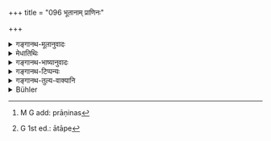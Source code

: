 +++
title = "096 भूतानाम् प्राणिनः"

+++

<details><summary>गङ्गानथ-मूलानुवादः</summary>

Among beings, aminated ones are regarded as foremost; among aminated ones, those that subsist by reason: among rational beings men are foremost; and among men, Brāhmaṇas. (96).


devān bhāvayatānena te devā bhāvayantu vaḥ | 
parasparaṃ bhāvayantaḥ śreyaḥ param avāpsyatha || 3.11 ||
</details>

<details><summary>मेधातिथिः</summary>

पृथिव्यां ये भावाः स्थावरा वृक्षादयो जङ्गमाः कृमिकीटादयस् ते **भूत**शब्देनोच्यन्ते । तेषां ये **प्राणिन** आहारविहारादिचेष्टासमर्थास् ते **श्रेष्ठाः**[^१४३] । ते हि पटुतरं सुखम् अनुभवन्ति । तेषां ये **बुद्ध्या जीवन्ति** हिताहिते विचिन्वन्ति श्वशृगालादयः, ते हि घर्मेणोपतप्ताः छायाम् उपसर्पन्ति, शीतेनार्दिता आतपम्[^१४४], निराहारं स्थानं त्यजन्ति । तेषाम् अधिकतरा मनुष्याः, तेषां च **ब्राह्मणाः** । ते हि लोके पूज्यतमाः, न च सर्वेण परिभूयन्ते । जातिमात्राश्रयं हि तद्वधे महत् प्रायश्चित्तम् ॥ १.९६ ॥


[^१४४]:
     G 1st ed.: ātāpe


[^१४३]:
     M G add: prāṇinas
</details>

<details><summary>गङ्गानथ-भाष्यानुवादः</summary>

The word ‘being’ stands for all such things on earth as Trees and other immovable things, and also such movable

things as insects, beetles and the like.—Among these, the ‘*animated ones*’—*i.e*., those that are capable of such activities as eating, moving and so forth,—are ‘*foremost*’; being aminated, they experience more powerful pleasures.—Among these latter, ‘*those that subsist by reason*,’—*i.e*., those that discriminate between wholesome and unwholesome, such for instance, as dogs, jackals and other animals \[are foremost\]; these animals, when suffering from heat, more into the shade; when suffering from cold, they betake themselves to the sun; they give up a place where they find no food.—Among these latter again, ‘*men are foremost*’; and of them, ‘*Brāhmaṇas*.’ They are the most highly honoured; they are never ill treated by any person; in fact the killing of the Brāhmaṇa involves a serious expiatory rite, which is due entirely to considerations of caste. (96).
</details>

<details><summary>गङ्गानथ-टिप्पन्यः</summary>

*Medhātithi*, (p. 41, l. 20)—‘*Parasparopokārāt*’—*c.f*.
*Bhagavadgītā*—devān bhāvayatānena te

> *devān bhāvayatānena te devā bhāvayantu vaḥ* \|  
> *parasparaṃ bhāvayantaḥ śreyaḥ param avāpsyatha* \|\| 3.11 \|\|
</details>

<details><summary>गङ्गानथ-तुल्य-वाक्यानि</summary>

See Comparative notes for [Verse 1.94 (Brahmā created the
Brāhmaṇas)].
</details>

<details><summary>Bühler</summary>

096	Of created beings the most excellent are said to be those which are animated; of the animated, those which subsist by intelligence; of the intelligent, mankind; and of men, the Brahmanas;
</details>
